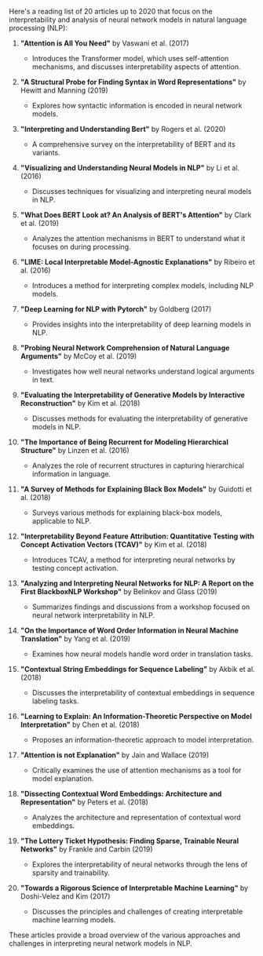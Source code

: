 Here's a reading list of 20 articles up to 2020 that focus on the interpretability and analysis of neural network models in natural language processing (NLP):

1. **"Attention is All You Need"** by Vaswani et al. (2017)  
   - Introduces the Transformer model, which uses self-attention mechanisms, and discusses interpretability aspects of attention.

2. **"A Structural Probe for Finding Syntax in Word Representations"** by Hewitt and Manning (2019)  
   - Explores how syntactic information is encoded in neural network models.

3. **"Interpreting and Understanding Bert"** by Rogers et al. (2020)  
   - A comprehensive survey on the interpretability of BERT and its variants.

4. **"Visualizing and Understanding Neural Models in NLP"** by Li et al. (2016)  
   - Discusses techniques for visualizing and interpreting neural models in NLP.

5. **"What Does BERT Look at? An Analysis of BERT's Attention"** by Clark et al. (2019)  
   - Analyzes the attention mechanisms in BERT to understand what it focuses on during processing.

6. **"LIME: Local Interpretable Model-Agnostic Explanations"** by Ribeiro et al. (2016)  
   - Introduces a method for interpreting complex models, including NLP models.

7. **"Deep Learning for NLP with Pytorch"** by Goldberg (2017)  
   - Provides insights into the interpretability of deep learning models in NLP.

8. **"Probing Neural Network Comprehension of Natural Language Arguments"** by McCoy et al. (2019)  
   - Investigates how well neural networks understand logical arguments in text.

9. **"Evaluating the Interpretability of Generative Models by Interactive Reconstruction"** by Kim et al. (2018)  
   - Discusses methods for evaluating the interpretability of generative models in NLP.

10. **"The Importance of Being Recurrent for Modeling Hierarchical Structure"** by Linzen et al. (2016)  
    - Analyzes the role of recurrent structures in capturing hierarchical information in language.

11. **"A Survey of Methods for Explaining Black Box Models"** by Guidotti et al. (2018)  
    - Surveys various methods for explaining black-box models, applicable to NLP.

12. **"Interpretability Beyond Feature Attribution: Quantitative Testing with Concept Activation Vectors (TCAV)"** by Kim et al. (2018)  
    - Introduces TCAV, a method for interpreting neural networks by testing concept activation.

13. **"Analyzing and Interpreting Neural Networks for NLP: A Report on the First BlackboxNLP Workshop"** by Belinkov and Glass (2019)  
    - Summarizes findings and discussions from a workshop focused on neural network interpretability in NLP.

14. **"On the Importance of Word Order Information in Neural Machine Translation"** by Yang et al. (2019)  
    - Examines how neural models handle word order in translation tasks.

15. **"Contextual String Embeddings for Sequence Labeling"** by Akbik et al. (2018)  
    - Discusses the interpretability of contextual embeddings in sequence labeling tasks.

16. **"Learning to Explain: An Information-Theoretic Perspective on Model Interpretation"** by Chen et al. (2018)  
    - Proposes an information-theoretic approach to model interpretation.

17. **"Attention is not Explanation"** by Jain and Wallace (2019)  
    - Critically examines the use of attention mechanisms as a tool for model explanation.

18. **"Dissecting Contextual Word Embeddings: Architecture and Representation"** by Peters et al. (2018)  
    - Analyzes the architecture and representation of contextual word embeddings.

19. **"The Lottery Ticket Hypothesis: Finding Sparse, Trainable Neural Networks"** by Frankle and Carbin (2019)  
    - Explores the interpretability of neural networks through the lens of sparsity and trainability.

20. **"Towards a Rigorous Science of Interpretable Machine Learning"** by Doshi-Velez and Kim (2017)  
    - Discusses the principles and challenges of creating interpretable machine learning models.

These articles provide a broad overview of the various approaches and challenges in interpreting neural network models in NLP.